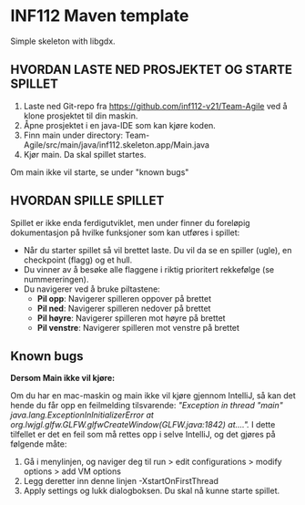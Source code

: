 # INF112 Maven template 
Simple skeleton with libgdx. 

## HVORDAN LASTE NED PROSJEKTET OG STARTE SPILLET
1. Laste ned Git-repo fra https://github.com/inf112-v21/Team-Agile ved å klone prosjektet til din maskin. 
2. Åpne prosjektet i en java-IDE som kan kjøre koden. 
3. Finn main under directory: Team-Agile/src/main/java/inf112.skeleton.app/Main.java
4. Kjør main. Da skal spillet startes. 

Om main ikke vil starte, se under "known bugs"



## HVORDAN SPILLE SPILLET
Spillet er ikke enda ferdigutviklet, men under finner du foreløpig dokumentasjon på hvilke funksjoner som kan utføres i spillet:

* Når du starter spillet så vil brettet laste. Du vil da se en spiller (ugle), en checkpoint (flagg) og et hull.
* Du vinner av å besøke alle flaggene i riktig prioritert rekkefølge (se nummereringen).
* Du navigerer ved å bruke piltastene: 
    * **Pil opp**: Navigerer spilleren oppover på brettet
    * **Pil ned**: Navigerer spilleren nedover på brettet
    * **Pil høyre**: Navigerer spilleren mot høyre på brettet
    * **Pil venstre**: Navigerer spilleren mot venstre på brettet


## Known bugs
**Dersom Main ikke vil kjøre:**

Om du har en mac-maskin og main ikke vil kjøre gjennom IntelliJ, så kan det hende du får opp en feilmelding tilsvarende: _"Exception in thread "main" java.lang.ExceptionInInitializerError
at org.lwjgl.glfw.GLFW.glfwCreateWindow(GLFW.java:1842)
at...."._ I dette tilfellet er det en feil som må rettes opp i selve IntelliJ, og det gjøres på følgende måte:
1. Gå i menylinjen, og naviger deg til run > edit configurations > modify options > add VM options
2. Legg deretter  inn denne linjen -XstartOnFirstThread
3. Apply settings og lukk dialogboksen. Du skal nå kunne starte spillet. 



